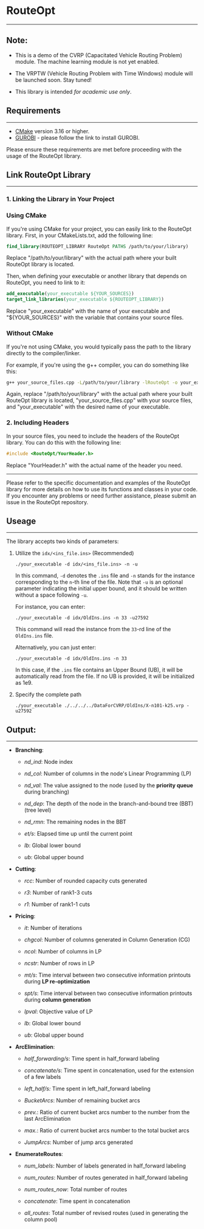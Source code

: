 # RouteOpt

---

## Note:

- This is a demo of the CVRP (Capacitated Vehicle Routing Problem) module. The machine learning module is not yet enabled.

- The VRPTW (Vehicle Routing Problem with Time Windows) module will be launched soon. Stay tuned!

- This library is intended *for academic use only*.

## Requirements

---

- [CMake](https://cmake.org/download/) version 3.16 or higher.
- [GUROBI](https://www.gurobi.com/downloads/gurobi-software/) - please follow the link to install GUROBI.

Please ensure these requirements are met before proceeding with the usage of the RouteOpt library.

## Link RouteOpt Library

---

### 1. Linking the Library in Your Project

### Using CMake

If you're using CMake for your project, you can easily link to the RouteOpt library. First, in your CMakeLists.txt, add the following line:

```cmake
find_library(ROUTEOPT_LIBRARY RouteOpt PATHS /path/to/your/library)
```

Replace "/path/to/your/library" with the actual path where your built RouteOpt library is located.

Then, when defining your executable or another library that depends on RouteOpt, you need to link to it:

```cmake
add_executable(your_executable ${YOUR_SOURCES})
target_link_libraries(your_executable ${ROUTEOPT_LIBRARY})
```

Replace "your_executable" with the name of your executable and "${YOUR_SOURCES}" with the variable that contains your source files.

### Without CMake

If you're not using CMake, you would typically pass the path to the library directly to the compiler/linker.

For example, if you're using the g++ compiler, you can do something like this:

```bash
g++ your_source_files.cpp -L/path/to/your/library -lRouteOpt -o your_executable
```

Again, replace "/path/to/your/library" with the actual path where your built RouteOpt library is located, "your_source_files.cpp" with your source files, and "your_executable" with the desired name of your executable.

### 2. Including Headers

In your source files, you need to include the headers of the RouteOpt library. You can do this with the following line:

```cpp
#include <RouteOpt/YourHeader.h>
```

Replace "YourHeader.h" with the actual name of the header you need.

---

Please refer to the specific documentation and examples of the RouteOpt library for more details on how to use its functions and classes in your code. If you encounter any problems or need further assistance, please submit an issue in the RouteOpt repository.

## Useage

---

The library accepts two kinds of parameters:

1. Utilize the `idx/<ins_file.ins>` (Recommended)
   
   ```
   ./your_executable -d idx/<ins_file.ins> -n -u
   ```
   
   In this command, `-d` denotes the `.ins` file and `-n` stands for the instance corresponding to the `n`-th line of the file. Note that `-u` is an optional parameter indicating the initial upper bound, and it should be written without a space following `-u`.
   
   For instance, you can enter:
   
   ```
   ./your_executable -d idx/OldIns.ins -n 33 -u27592
   ```
   
   This command will read the instance from the `33`-rd line of the `OldIns.ins` file.
   
   Alternatively, you can just enter:
   
   ```
   ./your_executable -d idx/OldIns.ins -n 33 
   ```
   
   In this case, if the `.ins` file contains an Upper Bound (UB), it will be automatically read from the file. If no UB is provided, it will be initialized as 1e9.

2. Specify the complete path
   
   ```
   ./your_executable ./../../../DataForCVRP/OldIns/X-n101-k25.vrp -u27592
   ```

## Output:

---

- **Branching**:
  
  - *nd_ind*: Node index
  
  - *nd_col*: Number of columns in the node's Linear Programming (LP)
  
  - *nd_val*: The value assigned to the node (used by the **priority queue** during branching)
  
  - *nd_dep*: The depth of the node in the branch-and-bound tree (BBT) (tree level)
  
  - *nd_rmn*: The remaining nodes in the BBT
  
  - *et/s*: Elapsed time up until the current point
  
  - *lb*: Global lower bound
  
  - *ub*: Global upper bound

- **Cutting**:
  
  - *rcc*: Number of rounded capacity cuts generated
  
  - *r3*: Number of rank1-3 cuts
  
  - *r1*: Number of rank1-1 cuts

- **Pricing**:
  
  - *it*: Number of iterations
  
  - *chgcol*: Number of columns generated in Column Generation (CG)
  
  - *ncol*: Number of columns in LP
  
  - *ncstr*: Number of rows in LP
  
  - *mt/s*: Time interval between two consecutive information printouts during **LP re-optimization**
  
  - *spt/s*: Time interval between two consecutive information printouts during **column generation**
  
  - *lpval*: Objective value of LP
  
  - *lb*: Global lower bound
  
  - *ub*: Global upper bound

- **ArcElimination**:
  
  - *half_forwarding/s*: Time spent in half_forward labeling
  
  - *concatenate/s*: Time spent in concatenation, used for the extension of a few labels
  
  - *left_half/s:* Time spent in left_half_forward labeling
  
  - *BucketArcs*: Number of remaining bucket arcs
  
  - *prev.*: Ratio of current bucket arcs number to the number from the last ArcElimination
  
  - *max.*: Ratio of current bucket arcs number to the total bucket arcs
  
  - *JumpArcs*: Number of jump arcs generated

- **EnumerateRoutes**:
  
  - *num_labels*: Number of labels generated in half_forward labeling
  
  - *num_routes*: Number of routes generated in half_forward labeling
  
  - *num_routes_now*: Total number of routes
  
  - *concatenate*: Time spent in concatenation
  
  - *all_routes*: Total number of revised routes (used in generating the column pool)

